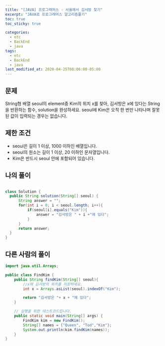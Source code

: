 ```yaml
---
title: "[JAVA] 프로그래머스 - 서울에서 김서방 찾기"
excerpt: "JAVA로 프로그래머스 알고리즘풀기"
toc: true
toc_sticky: true

categories:
  - etc
  - BackEnd
  - java
tags:
  - etc
  - BackEnd
  - java
last_modified_at: 2020-04-25T08:06:00-05:00
---
```


## 문제 

String형 배열 seoul의 element중 Kim의 위치 x를 찾아, 김서방은 x에 있다는 String을 반환하는 함수, solution을 완성하세요. seoul에 Kim은 오직 한 번만 나타나며 잘못된 값이 입력되는 경우는 없습니다.

## 제한 조건

+ seoul은 길이 1 이상, 1000 이하인 배열입니다.
+ seoul의 원소는 길이 1 이상, 20 이하인 문자열입니다.
+ Kim은 반드시 seoul 안에 포함되어 있습니다.


## 나의 풀이

```java

class Solution {
  public String solution(String[] seoul) {
      String answer = "";
      for(int i = 0; i < seoul.length; i++){
          if(seoul[i].equals("Kim")){
              answer = "김서방은 " + i +"에 있다";
          }
      }
      return answer;
  }
}

```


## 다른 사람의 풀이

```java
import java.util.Arrays;

public class FindKim {
    public String findKim(String[] seoul){
        //x에 김서방의 위치를 저장하세요.
        int x = Arrays.asList(seoul).indexOf("Kim");

        return "김서방은 "+ x + "에 있다";
    }

    // 실행을 위한 테스트코드입니다.
    public static void main(String[] args) {
        FindKim kim = new FindKim();
        String[] names = {"Queen", "Tod","Kim"};
        System.out.println(kim.findKim(names));
    }
}
```
